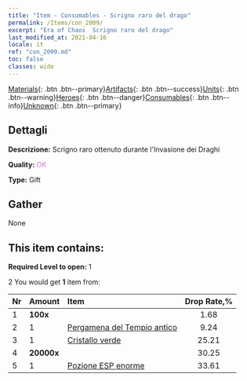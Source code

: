 ```yaml
---
title: "Item - Consumables - Scrigno raro del drago"
permalink: /Items/con_2009/
excerpt: "Era of Chaos  Scrigno raro del drago"
last_modified_at: 2021-04-16
locale: it
ref: "con_2009.md"
toc: false
classes: wide
---
```

 [Materials](/it/Items/){: .btn .btn--primary}[Artifacts](/it/Items/Artifacts/){: .btn .btn--success}[Units](/it/Items/Units/){: .btn .btn--warning}[Heroes](/it/Items/Heroes/){: .btn .btn--danger}[Consumables](/it/Items/Consumables/){: .btn .btn--info}[Unknown](/it/Items/Unknown/){: .btn .btn--primary}

## Dettagli
 **Descrizione:** Scrigno raro ottenuto durante l'Invasione dei Draghi

 **Quality:** <span style="color: #DA70D6">OK</span>

 **Type:** Gift

## Gather

  None

## This item contains:

 **Required Level to open:** 1

 2 You would get **1** item  from:

  | Nr | Amount |     Item    | Drop Rate,% |
  |:---|:-------|:------------|:---------:|
  | 1 |  **100x** | <i class="fas fa-gem"/> | 1.68 | 
  | 2 | 1 | [Pergamena del Tempio antico](/it/Items/con_697/) | 9.24 | 
  | 3 | 1 | [Cristallo verde](/it/Items/con_711/) | 25.21 | 
  | 4 |  **20000x** | <i class="fas fa-coins"/> | 30.25 | 
  | 5 | 1 | [Pozione ESP enorme](/it/Items/con_703/) | 33.61 | 
